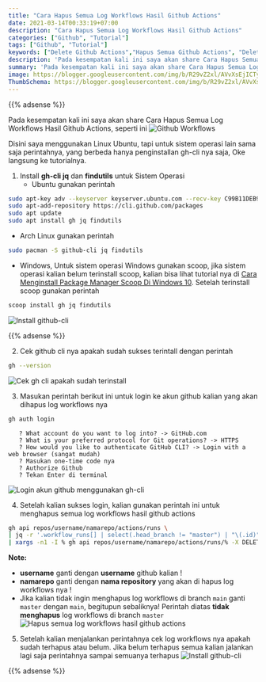 ```yaml
---
title: "Cara Hapus Semua Log Workflows Hasil Github Actions"
date: 2021-03-14T00:33:19+07:00
description: "Cara Hapus Semua Log Workflows Hasil Github Actions"
categories: ["Github", "Tutorial"]
tags: ["Github", "Tutorial"]
keywords: ["Delete Github Actions","Hapus Semua Github Actions", "Delete Old Workflows Run"]
description: 'Pada kesempatan kali ini saya akan share Cara Hapus Semua Log Workflows Hasil Github Actions'
summary: 'Pada kesempatan kali ini saya akan share Cara Hapus Semua Log Workflows Hasil Github Actions'
image: https://blogger.googleusercontent.com/img/b/R29vZ2xl/AVvXsEjICTyl0qQlb4JHbR_VCnvHIPxC9P0Y_f0wuHQeTae_A7QoAzrjORIgC_k7tLutRQFVsGiT2Af-HQYbKL7VTcdW06tjxNCPoIAfEIOgG8bZpUlTY6UEUHL-MA4PUYfMbeTkxQNIHO0jK6UP-eMPa4ZB2quoBGyEmci4DkOGc6Pb04Evbzdnp3gSdKIJEcdT/s80-rw/github-logo.png
ThumbSchema: https://blogger.googleusercontent.com/img/b/R29vZ2xl/AVvXsEjICTyl0qQlb4JHbR_VCnvHIPxC9P0Y_f0wuHQeTae_A7QoAzrjORIgC_k7tLutRQFVsGiT2Af-HQYbKL7VTcdW06tjxNCPoIAfEIOgG8bZpUlTY6UEUHL-MA4PUYfMbeTkxQNIHO0jK6UP-eMPa4ZB2quoBGyEmci4DkOGc6Pb04Evbzdnp3gSdKIJEcdT/s0-rw/github-logo.png
---
```


{{% adsense %}}

Pada kesempatan kali ini saya akan share Cara Hapus Semua Log Workflows Hasil Github Actions, seperti ini
![Github Workflows](https://blogger.googleusercontent.com/img/b/R29vZ2xl/AVvXsEgFx7UzlnlGtlgANHMSk_YbXAdNGGoXaUrhkbaciGCwH4g0vL20e-wNyW5Nm5UBGfAnkY7J_7KQ7vjYq2zimxjNVzFYee4y4CHkcADk-YIUW_a1x2tHjheQZ_tAfq7zTWAGSLCAiZMMksA65yQ2fjZdeRK9Bu2_hsVYASyUy9M0MX4wvToOS0iACABm8oVR/s0-rw/gh-actions-1.jpeg)

Disini saya menggunakan Linux Ubuntu, tapi untuk sistem operasi lain sama saja perintahnya, yang berbeda hanya penginstallan gh-cli nya saja, Oke langsung ke tutorialnya.
1. Install **gh-cli jq** dan **findutils** untuk Sistem Operasi
   * Ubuntu gunakan perintah
```bash
sudo apt-key adv --keyserver keyserver.ubuntu.com --recv-key C99B11DEB97541F0
sudo apt-add-repository https://cli.github.com/packages
sudo apt update
sudo apt install gh jq findutils
```
   * Arch Linux gunakan perintah
```bash
sudo pacman -S github-cli jq findutils
```
   * Windows, Untuk sistem operasi Windows gunakan scoop, jika sistem operasi kalian belum terinstall scoop, kalian bisa lihat tutorial nya di [Cara Menginstall Package Manager Scoop Di Windows 10](/cara-menginstall-package-manager-scoop-di-windows-10/). Setelah terinstall scoop gunakan perintah
```powershell
scoop install gh jq findutils
```
![Install github-cli](https://blogger.googleusercontent.com/img/b/R29vZ2xl/AVvXsEhZqfDjEIh3klnr5ws9QRpqV0ogskBz94oM7fEwO3dENMciweWHScFefHoS7DNUEnBhxwJbEZPCUI89oIkfHFolCQ7W2n_oFbXOqdkc0GEzdckPgU1cZEWr3noyyLE3eZvEF8y5dNKF7r88wvi170EZ0t7iq1Pmj04gwcLGJQRaWx5NHbwCDm-oX2KRcuHK/s0-rw/gh-actions-2.jpeg)

{{% adsense %}}

2. Cek github cli nya apakah sudah sukses terintall dengan perintah
```bash
gh --version
```
![Cek gh cli apakah sudah terinstall](https://blogger.googleusercontent.com/img/b/R29vZ2xl/AVvXsEgqtyzCg_jIgXR_7uyGCgUpwTIdIFVrFlAYBqzyZadr8YUppKDpc8QxW1KIgS3j6z0e02OVoiIQSjbIP-ixlv-8R4M5LjDTBu7Wf-m0FBedKhaYA8SAwG4mCnljYx0_zEwNxZgKF2Im7T8Fm_2202V7kOtObnNuhY-F7i8tqOK2d51-i5tTTzt8ZtNXC5w0/s0-rw/gh-actions-3.jpeg)

3. Masukan perintah berikut ini untuk login ke akun github kalian yang akan dihapus log workflows nya
```bash
gh auth login
```
```
   ? What account do you want to log into? -> GitHub.com
   ? What is your preferred protocol for Git operations? -> HTTPS
   ? How would you like to authenticate GitHub CLI? -> Login with a web browser (sangat mudah)
   ? Masukan one-time code nya
   ? Authorize Github
   ? Tekan Enter di terminal
```
![Login akun github menggunakan gh-cli](https://blogger.googleusercontent.com/img/b/R29vZ2xl/AVvXsEgn2sDYQKGxqQhLOTPbabZ_Z2DCY3X0u7fiTaZ_jBySWI-Jn-kFAmjuRiKoXtR_QzUbXx_637BZwNiiWm2tJspPC9Q6bay0sVJvB0J8gngpX7tVmebNuhXk-Tw-VNCLflVYdIJjLf0q90bbiFUsN5hLXvOCQ6MzuwDU4ISANy5ZeDcjP9rIW23mDbpiseYS/s0-rw/gh-actions-4.jpeg)

4. Setelah kalian sukses login, kalian gunakan perintah ini untuk menghapus semua log workflows hasil github actions
```bash
gh api repos/username/namarepo/actions/runs \
| jq -r '.workflow_runs[] | select(.head_branch != "master") | "\(.id)"' \
| xargs -n1 -I % gh api repos/username/namarepo/actions/runs/% -X DELETE --silent
```
**Note:**
   - **username** ganti dengan **username** github kalian !
   - **namarepo** ganti dengan **nama repository** yang akan di hapus log workflows nya !
   - Jika kalian tidak ingin menghapus log workflows di branch `main` ganti `master` dengan `main`, begitupun sebaliknya! Perintah diatas **tidak menghapus** log workflows di branch `master`
![Hapus semua log workflows hasil github actions](https://blogger.googleusercontent.com/img/b/R29vZ2xl/AVvXsEiqFBqY_9iT6qupFRZAKaZe34FrHzYgrFh0xNnsdkJFQdj0VX8h8YOUBlzMHE7l-JDzMdNHkeKVLq9wNitaHPb7-GlP9UhUvg0ct7lG5xWuWoj9QCt5jaFN9QAE6AVniSnRrYmDfINsZ-9r7dYIC84RcJGsqlyF4Wt76aUgVroqq5YykzbLzh8HYyACmhes/s0-rw/gh-actions-5.jpeg)

5. Setelah kalian menjalankan perintahnya cek log workflows nya apakah sudah terhapus atau belum. Jika belum terhapus semua kalian jalankan lagi saja perintahnya sampai semuanya terhapus
![Install github-cli](https://blogger.googleusercontent.com/img/b/R29vZ2xl/AVvXsEhndjyUm67YSIJt9K7EeJ3FmFnzgCqqWrSqGjyT3-b1PyK8K_JG4b3tyGuuJ5HhFtnP3KFiv-MXWP-46c-5Kwxcn_Se93EQGUHx6qLCwaKr3SJl1m_VUJfFj-_Vr3AGlr19YbGlBDr0OjP5_rKQoeaxfuqysqXGtGL2G8EgFwnbgKDHXiw1YL_4e2Z1Upnp/s0-rw/gh-actions-6.jpeg)

{{% adsense %}}
